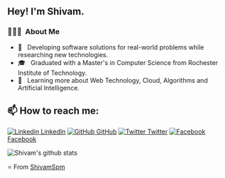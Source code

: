 <h2> Hey! I'm Shivam.</h2>

<h3> 👨🏻‍💻 &nbsp;About Me </h3>

- 🤔 &nbsp; Developing software solutions for real-world problems while researching new technologies.
- 🎓 &nbsp; Graduated with a Master's in Computer Science from Rochester Institute of Technology.
- 🌱 &nbsp; Learning more about Web Technology, Cloud, Algorithms and Artificial Intelligence.

## 📫 How to reach me: 
[![Linkedin](https://i.stack.imgur.com/gVE0j.png) LinkedIn](https://www.linkedin.com/in/shivam-mahajan-935278178/) [![GitHub](https://i.stack.imgur.com/tskMh.png) GitHub](https://github.com/ShivamSpm) [![Twitter](http://i.imgur.com/wWzX9uB.png) Twitter](https://twitter.com/ShivamM49668640) [![Facebook](http://i.imgur.com/fep1WsG.png) Facebook](https://www.facebook.com/shivam.mahajan.758)

![Shivam's github stats](https://github-readme-stats.vercel.app/api?username=ShivamSpm&show_icons=true&theme=dark)

⭐️ From [ShivamSpm](https://github.com/ShivamSpm)
